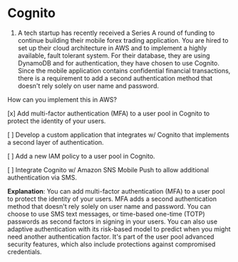 # Cognito

1. A tech startup has recently received a Series A round of funding to continue building their mobile forex trading application. You are hired to set up their cloud architecture in AWS and to implement a highly available, fault tolerant system. For their database, they are using DynamoDB and for authentication, they have chosen to use Cognito. Since the mobile application contains confidential financial transactions, there is a requirement to add a second authentication method that doesn't rely solely on user name and password.   

How can you implement this in AWS?

[x] Add multi-factor authentication (MFA) to a user pool in Cognito to protect the identity of your users.

[ ] Develop a custom application that integrates w/ Cognito that implements a second layer of authentication.

[ ] Add a new IAM policy to a user pool in Cognito.

[ ] Integrate Cognito w/ Amazon SNS Mobile Push to allow additional authentication via SMS.

**Explanation**: You can add multi-factor authentication (MFA) to a user pool to protect the identity of your users. MFA adds a second authentication method that doesn't rely solely on user name and password. You can choose to use SMS text messages, or time-based one-time (TOTP) passwords as second factors in signing in your users. You can also use adaptive authentication with its risk-based model to predict when you might need another authentication factor. It's part of the user pool advanced security features, which also include protections against compromised credentials.

<br />
